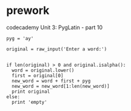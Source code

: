 # prework

codecademy Unit 3: PygLatin - part 10
```
pyg = 'ay'

original = raw_input('Enter a word:')


if len(original) > 0 and original.isalpha():
  word = original.lower()
  first = original[0]
  new_word = word + first + pyg
  new_word = new_word[1:len(new_word)]
  print original
else:
  print 'empty'
```
